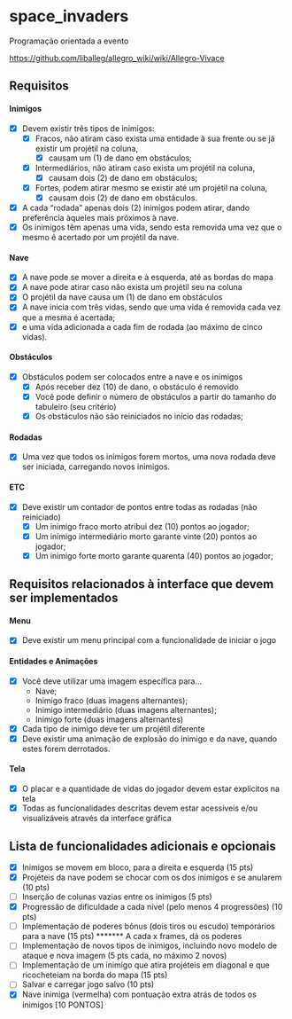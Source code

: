 # space_invaders

Programação orientada a evento  

https://github.com/liballeg/allegro_wiki/wiki/Allegro-Vivace

## Requisitos

#### Inimigos
- [x] Devem existir três tipos de inimigos: 
    - [x] Fracos, não atiram caso exista uma entidade à sua frente ou se já existir um projétil na coluna, 
        - [x] causam um (1) de dano em obstáculos;  
    - [x] Intermediários, não atiram caso exista um projétil na coluna, 
        - [x] causam dois (2) de dano em obstáculos;  
    - [x] Fortes, podem atirar mesmo se existir até um projétil na coluna, 
        - [x] causam dois (2) de dano em obstáculos.  
- [x] A cada “rodada” apenas dois (2) inimigos podem atirar, dando preferência àqueles mais próximos à nave.
- [x] Os inimigos têm apenas uma vida, sendo esta removida uma vez que o mesmo é acertado por um projétil da nave. 

#### Nave
- [x] A nave pode se mover a direita e à esquerda, até as bordas do mapa 
- [x] A nave pode atirar caso não exista um projétil seu na coluna 
- [x] O projétil da nave causa um (1) de dano em obstáculos  
- [x] A nave inicia com três vidas, sendo que uma vida é removida cada vez que a mesma é acertada; 
- [x] e uma vida adicionada a cada fim de rodada (ao máximo de cinco vidas). 

#### Obstáculos
- [x] Obstáculos podem ser colocados entre a nave e os inimigos 
    - [x] Após receber dez (10) de dano, o obstáculo é removido 
    - [x] Você pode definir o número de obstáculos a partir do tamanho do tabuleiro (seu critério) 
    - [x] Os obstáculos não são reiniciados no início das rodadas; 

#### Rodadas
- [x] Uma vez que todos os inimigos forem mortos, uma nova rodada deve ser iniciada, carregando novos inimigos.

#### ETC
- [x] Deve existir um contador de pontos entre todas as rodadas (não reiniciado) 
    - [x] Um inimigo fraco morto atribui dez (10) pontos ao jogador; 
    - [x] Um inimigo intermediário morto garante vinte (20) pontos ao jogador; 
    - [x] Um inimigo forte morto garante quarenta (40) pontos ao jogador; 
 
## Requisitos relacionados à interface que devem ser implementados

#### Menu
- [x] Deve existir um menu principal com a funcionalidade de iniciar o jogo 

#### Entidades e Animações
- [x] Você deve utilizar uma imagem específica para...  
    - Nave; 
    - Inimigo fraco (duas imagens alternantes); 
    - Inimigo intermediário (duas imagens alternantes); 
    - Inimigo forte (duas imagens alternantes) 
- [x] Cada tipo de inimigo deve ter um projétil diferente  
- [x] Deve existir uma animação de explosão do inimigo e da nave, quando estes forem derrotados.  

#### Tela
- [x] O placar e a quantidade de vidas do jogador devem estar explícitos na tela 
- [x] Todas as funcionalidades descritas devem estar acessíveis e/ou visualizáveis através da interface gráfica 

## Lista de funcionalidades adicionais e opcionais
- [x] Inimigos se movem em bloco, para a direita e esquerda (15 pts) 
- [x] Projéteis da nave podem se chocar com os dos inimigos e se anularem (10 pts)   
- [ ] Inserção de colunas vazias entre os inimigos (5 pts)  
- [x] Progressão de dificuldade a cada nível (pelo menos 4 progressões) (10 pts) 
- [ ] Implementação de poderes bônus (dois tiros ou escudo) temporários para a nave (15 pts) ******* A cada x frames, dá os poderes
- [ ] Implementação de novos tipos de inimigos, incluindo novo modelo de ataque e nova imagem (5 pts cada, no máximo 2 novos)  
- [ ] Implementação de um inimigo que atira projéteis em diagonal e que ricocheteiam na borda do mapa (15 pts)  
- [ ] Salvar e carregar jogo salvo (10 pts)  
- [x] Nave inimiga (vermelha) com pontuação extra atrás de todos os inimigos [10 PONTOS] 
